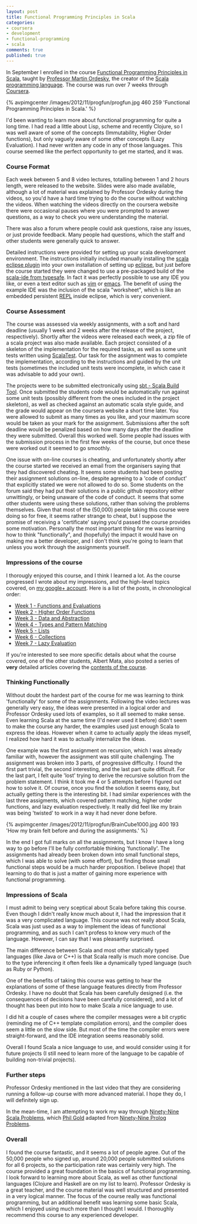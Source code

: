 ```yaml
---
layout: post
title: Functional Programming Principles in Scala
categories:
- coursera
- development
- functional-programming
- scala
comments: true
published: true
---
```

In September I enrolled in the course [Functional Programming Principles in Scala](https://www.coursera.org/course/progfun), taught by [Professor Martin Ordesky](http://en.wikipedia.org/wiki/Martin_Odersky), the creator of the [Scala programming language](http://www.scala-lang.org/). The course was run over 7 weeks through [Coursera](http://www.coursera.org).

{% avpimgcenter /images/2012/11/progfun/progfun.jpg 460 259 'Functional Programming Principles in Scala.' %}

I'd been wanting to learn more about functional programming for quite a long time. I had read a little about Lisp, scheme and recently Clojure, so I was well aware of some of the concepts (Immutability, Higher Order functions), but only vaguely aware of some other concepts (Lazy Evaluation). I had never written any code in any of those languages. This course seemed like the perfect opportunity to get me started, and it was.

<!--more-->

### Course Format
Each week between 5 and 8 video lectures, totalling between 1 and 2 hours length, were released to the website. Slides were also made available, although a lot of material was explained by Professor Ordesky during the videos, so you'd have a hard time trying to do the course without watching the videos. When watching the videos directly on the coursera website there were occasional pauses where you were prompted to answer questions, as a way to check you were understanding the material.

There was also a forum where people could ask questions, raise any issues, or just provide feedback. Many people had questions, which the staff and other students were generally quick to answer.

Detailed instructions were provided for setting up your scala development environment. The instructions initially included manually installing the [scala eclipse plugin](http://scala-ide.org/) into your own installation of setting up [eclipse](http://eclipse.org/), but just before the course started they were changed to use a pre-packaged build of the [scala-ide from typesafe](http://typesafe.com/stack/scala_ide_download). In fact it was perfectly possible to use any IDE you like, or even a text editor such as [vim](http://www.vim.org/) or [emacs](http://www.gnu.org/software/emacs/). The benefit of using the example IDE was the inclusion of the scala "worksheet", which is like an embedded persistent [REPL](http://en.wikipedia.org/wiki/Read%E2%80%93eval%E2%80%93print_loop) inside eclipse, which is very convenient.

### Course Assessment
The course was assessed via weekly assignments, with a soft and hard deadline (usually 1 week and 2 weeks after the release of the project, respectively). Shortly after the videos were released each week, a zip file of a scala project was also made available. Each project consisted of a skeleton of the implementation for the required tasks, as well as some unit tests written using [ScalaTest](http://www.scalatest.org/). Our task for the assignment was to complete the implementation, according to the instructions and guided by the unit tests (sometimes the included unit tests were incomplete, in which case it was advisable to add your own).

The projects were to be submitted electronically using [sbt - Scala Build Tool](http://www.scala-sbt.org/). Once submitted the students code would be automatically run against some unit tests (possibly different from the ones included in the project skeleton), as well as checked against an automatic scala style guide, and the grade would appear on the coursera website a short time later. You were allowed to submit as many times as you like, and your maximum score would be taken as your mark for the assignment. Submissions after the soft deadline would be penalized based on how many days after the deadline they were submitted. Overall this worked well. Some people had issues with the submission process in the first few weeks of the course, but once these were worked out it seemed to go smoothly. 

One issue with on-line courses is cheating, and unfortunately shortly after the course started we received an email from the organisers saying that they had discovered cheating. It seems some students had been posting their assignment solutions on-line, despite agreeing to a 'code of conduct' that explicitly stated we were not allowed to do so. Some students on the forum said they had put their solutions in a public github repository either unwittingly, or being unaware of the code of conduct. It seems that some other students were using these solutions, rather than solving the problems themselves. Given that most of the (50,000) people taking this course were doing so for free, it seems rather strange to cheat, but I suppose the promise of receiving a 'certificate' saying you'd passed the course provides some motivation. Personally the most important thing for me was learning how to think "functionally", and (hopefully) the impact it would have on making me a better developer, and I don't think you're going to learn that unless you work through the assignments yourself.

### Impressions of the course
I thorougly enjoyed this course, and I think I learned a lot. As the course progressed I wrote about my impressions, and the high-level topics covered, on [my google+ account](https://plus.google.com/104218280095952931802). Here is a list of the posts, in chronological order:

- [Week 1 - Functions and Evaluations](https://plus.google.com/104218280095952931802/posts/fyWNV8BBSxD)
- [Week 2 - Higher Order Functions](https://plus.google.com/104218280095952931802/posts/cXKSi3RCcBc)
- [Week 3 - Data and Abstraction](https://plus.google.com/104218280095952931802/posts/XMUb76xGYso)
- [Week 4 - Types and Pattern Matching](https://plus.google.com/104218280095952931802/posts/cBT7WBdgFQd)
- [Week 5 - Lists](https://plus.google.com/104218280095952931802/posts/gcKttvThcK8)
- [Week 6 - Collections](https://plus.google.com/104218280095952931802/posts/gjELfk7YhVB)
- [Week 7 - Lazy Evaluation](https://plus.google.com/104218280095952931802/posts/Ar5CTrkP47Q)

If you're interested to see more specific details about what the course covered, one of the other students, Albert Mata, also posted a series of **very** detailed articles covering the [contents of the course](http://blog.albertmata.net/categories/scala/).

### Thinking Functionally
Without doubt the hardest part of the course for me was learning to think 'functionally' for some of the assignments. Following the video lectures was generally very easy, the ideas were presented in a logical order and Professor Ordesky used lots of examples, so it all seemed to make sense. Even learning Scala at the same time (I'd never used it before) didn't seem to make the course any harder, the examples used just enough Scala to express the ideas. However when it came to actually apply the ideas myself, I realized how hard it was to actually internalize the ideas.

One example was the first assignment on recursion, which I was already familiar with, however the assignment was still quite challenging. The assignment was broken into 3 parts, of progressive difficulty. I found the first part trivial, the second interesting, and the last part quite difficult. For the last part, I felt quite 'lost' trying to derive the recursive solution from the problem statement. I think it took me 4 or 5 attempts before I figured out how to solve it. Of course, once you find the solution it seems easy, but actually getting there is the interesting bit. I had similar experiences with the last three assigments, which covered pattern matching, higher order functions, and lazy evaluation respectively. It really did feel like my brain was being 'twisted' to work in a way it had never done before.

{% avpimgcenter /images/2012/11/progfun/BrainCube1000.jpg 400 193 'How my brain felt before and during the assignments.' %}

In the end I got full marks on all the assignments, but I know I have a long way to go before I'll be fully comfortable thinking 'functionally'. The assignments had already been broken down into small functional steps, which I was able to solve (with some effort), but finding those small functional steps would be a much harder proposition. I believe (hope) that learning to do that is just a matter of gaining more experience with functional programming.

### Impressions of Scala
I must admit to being very sceptical about Scala before taking this course. Even though I didn't really know much about it, I had the impression that it was a very complicated language. This course was not really about Scala, Scala was just used as a way to implement the ideas of functional programming, and as such I can't profess to know very much of the language. However, I can say that I was pleasantly surprised.

The main difference between Scala and most other statically typed languages (like Java or C++) is that Scala really is much more concise. Due to the type inferencing it often feels like a dynamically typed language (such as Ruby or Python).

One of the benefits of taking this course was getting to hear the explanations of some of these language features directly from Professor Ordesky. I have no doubt that Scala has been carefully designed (i.e. the consequences of decisions have been carefully considered), and a lot of thought has been put into how to make Scala a nice language to use.

I did hit a couple of cases where the compiler messages were a bit cryptic (reminding me of C++ template compilation errors), and the compiler does seem a little on the slow side. But most of the time the compiler errors were straight-forward, and the IDE integration seems reasonably solid.

Overall I found Scala a nice language to use, and would consider using it for future projects (I still need to learn more of the language to be capable of building non-trivial projects).

### Further steps
Professor Ordesky mentioned in the last video that they are considering running a follow-up course with more advanced material. I hope they do, I will definitely sign up.

In the mean-time, I am attempting to work my way through [Ninety-Nine Scala Problems](http://aperiodic.net/phil/scala/s-99/), which [Phil Gold](http://aperiodic.net/phil/) adapted from [Ninety-Nine Prolog Problems](https://prof.ti.bfh.ch/hew1/informatik3/prolog/p-99/). 

### Overall
I found the course fantastic, and it seems a lot of people agree. Out of the 50,000 people who signed up, around 20,000 people submitted solutions for all 6 projects, so the participation rate was certainly very high. The course provided a great foundation in the basics of functional programming. I look forward to learning more about Scala, as well as other functional languages (Clojure and Haskell are on my list to learn). Professor Ordesky is a great teacher, and the course material was well structured and presented in a very logical manner. The focus of the course really was functional programming, but an additional benefit was learning some basic Scala, which I enjoyed using much more than I thought I would. I thoroughly recommend this course to any experienced developer.
